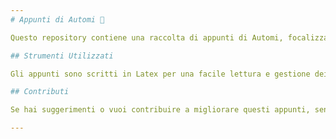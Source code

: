 ```yaml
---
# Appunti di Automi 🤖

Questo repository contiene una raccolta di appunti di Automi, focalizzati su concetti chiave, esempi, e algoritmi fondamentali per lo studio degli automi e linguaggi formali.

## Strumenti Utilizzati

Gli appunti sono scritti in Latex per una facile lettura e gestione dei contenuti. La struttura permette di esportarli in PDF.

## Contributi

Se hai suggerimenti o vuoi contribuire a migliorare questi appunti, sentiti libero di aprire una *issue* o di fare un *pull request*.

--- 
```

